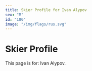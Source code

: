 ```yaml
---
title: Skier Profile for Ivan Alypov
sex: "M"
id: "180"
image: "/img/flags/rus.svg" 
---
```


# Skier Profile

This page is for: Ivan Alypov.
    
